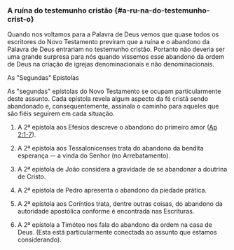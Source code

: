 ### A ruína do testemunho cristão {#a-ru-na-do-testemunho-crist-o}

Quando nos voltamos para a Palavra de Deus vemos que quase todos os escritores do Novo Testamento previram que a ruína e o abandono da Palavra de Deus entrariam no testemunho cristão. Portanto não deveria ser uma grande surpresa para nós quando víssemos esse abandono da ordem de Deus na criação de igrejas denominacionais e não denominacionais.

As &quot;Segundas&quot; Epístolas

As &quot;segundas&quot; epístolas do Novo Testamento se ocupam particularmente deste assunto. Cada epístola revela algum aspecto da fé cristã sendo abandonado e, consequentemente, assinala o caminho para aqueles que são fiéis seguirem em cada situação.

1.  A 2ª epístola aos Efésios descreve o abandono do primeiro amor ([Ap 2:1-7](http://bibliaonline.com.br/acf/ap/2/1-7)).

2.  A 2ª epístola aos Tessalonicenses trata do abandono da bendita esperança -- a vinda do Senhor (no Arrebatamento).

3.  A 2ª epístola de João considera a gravidade de se abandonar a doutrina de Cristo.

4.  A 2ª epístola de Pedro apresenta o abandono da piedade prática.

5.  A 2ª epístola aos Coríntios trata, dentre outras coisas, do abandono da autoridade apostólica conforme é encontrada nas Escrituras.

6.  A 2ª epístola a Timóteo nos fala do abandono da ordem na casa de Deus. (Esta está particularmente conectada ao assunto que estamos considerando).